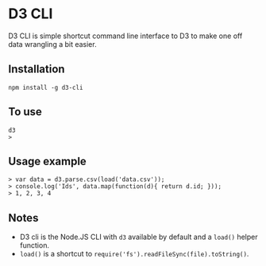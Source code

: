# D3 CLI

D3 CLI is simple shortcut command line interface to D3 to make one off data
wrangling a bit easier.

## Installation

````
npm install -g d3-cli
````

## To use

````
d3
>
````

## Usage example

````
> var data = d3.parse.csv(load('data.csv'));
> console.log('Ids', data.map(function(d){ return d.id; }));
> 1, 2, 3, 4
````

## Notes

+ D3 cli is the Node.JS CLI with `d3` available by default and a `load()`
  helper function.
+ `load()` is a shortcut to `require('fs').readFileSync(file).toString()`.

